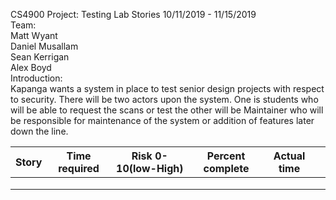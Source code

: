 
CS4900
Project: Testing Lab
Stories
10/11/2019 - 11/15/2019  
Team:  
      Matt Wyant            
      Daniel Musallam  
      Sean Kerrigan          
      Alex Boyd            
Introduction:  
      Kapanga wants a system in place to test senior design projects with respect to security. There will be two actors upon the system. One is students who will be able to request the scans or test the other will be Maintainer who will be responsible for maintenance of the system or addition of features later down the line. 

|Story    |  Time required | Risk 0-10(low-High)  | Percent complete  | Actual time   |   |
|---|---|---|---|---|---|
|   |   |   |   |   |
|   |   |   |   |   |
|   |   |   |   |   |
